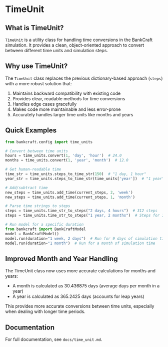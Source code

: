 # TimeUnit

## What is TimeUnit?

`TimeUnit` is a utility class for handling time conversions in the BankCraft simulation. It provides a clean, object-oriented approach to convert between different time units and simulation steps.

## Why use TimeUnit?

The `TimeUnit` class replaces the previous dictionary-based approach (`steps`) with a more robust solution that:

1. Maintains backward compatibility with existing code
2. Provides clear, readable methods for time conversions
3. Handles edge cases gracefully
4. Makes code more maintainable and less error-prone
5. Accurately handles larger time units like months and years

## Quick Examples

```python
from bankcraft.config import time_units

# Convert between time units
hours = time_units.convert(1, 'day', 'hour')  # 24.0
months = time_units.convert(1, 'year', 'month')  # 12.0

# Get human-readable time
time_str = time_units.steps_to_time_str(150)  # "1 day, 1 hour"
year_str = time_units.steps_to_time_str(time_units['year'])  # "1 year"

# Add/subtract time
new_steps = time_units.add_time(current_steps, 2, 'week')
new_steps = time_units.add_time(current_steps, 1, 'month')

# Parse time strings to steps
steps = time_units.time_str_to_steps("2 days, 4 hours")  # 312 steps
steps = time_units.time_str_to_steps("1 year, 2 months")  # Steps for 1 year and 2 months

# Run model for a specific duration
from bankcraft import BankCraftModel
model = BankCraftModel()
model.run(duration="1 week, 2 days")  # Run for 9 days of simulation time
model.run(duration="1 month")  # Run for a month of simulation time
```

## Improved Month and Year Handling

The TimeUnit class now uses more accurate calculations for months and years:

- A month is calculated as 30.436875 days (average days per month in a year)
- A year is calculated as 365.2425 days (accounts for leap years)

This provides more accurate conversions between time units, especially when dealing with longer time periods.

## Documentation

For full documentation, see `docs/time_unit.md`.
